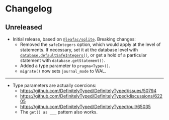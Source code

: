 # Changelog

## Unreleased

- Initial release, based on [`@leafac/sqlite`](https://www.npmjs.com/package/@leafac/sqlite). Breaking changes:
  - Removed the `safeIntegers` option, which would apply at the level of statements. If necessary, set it at the database level with [`database.defaultSafeIntegers()`](https://github.com/WiseLibs/better-sqlite3/blob/bd55c76c1520c7796aa9d904fe65b3fb4fe7aac0/docs/integer.md#getting-bigints-from-the-database), or get a hold of a particular statement with `database.getStatement()`.
  - Added a type parameter to `pragma<Type>()`.
  - `migrate()` now sets `journal_mode` to WAL.

---

- Type parameters are actually coercions:
  - <https://github.com/DefinitelyTyped/DefinitelyTyped/issues/50794>
  - <https://github.com/DefinitelyTyped/DefinitelyTyped/discussions/62205>
  - <https://github.com/DefinitelyTyped/DefinitelyTyped/pull/65035>
  - The `get() as ___` pattern also works.
